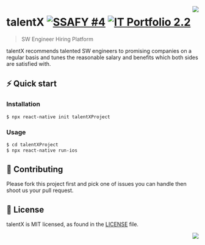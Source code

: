 <a href="https://www.talentx.co.kr"><img src="symbol.png" align="right" /></a>

# talentX [![SSAFY #4][SSAFY#4BADGE]][SSAFYHOMEPAGE] [![IT Portfolio 2.2][PORTFOLIO2.2BADGE]][PORTFOLIOTEMPLATE] 

> SW Engineer Hiring Platform

talentX recommends talented SW engineers to promising companies on a regular basis and tunes the reasonable salary and benefits which both sides are satisfied with.


## ⚡️ Quick start

### Installation

    $ npx react-native init talentXProject

### Usage

```sh
$ cd talentXProject
$ npx react-native run-ios
```

## 🍴 Contributing

Please fork this project first and pick one of issues you can handle then shoot us your pull request.

## 📄 License

talentX is MIT licensed, as found in the [LICENSE][LICENSE] file.

<a href="https://www.talentx.co.kr"><img src="logo.png" align="right" /></a>



[SSAFY#4BADGE]: https://img.shields.io/badge/SSAFY-4%EA%B8%B0-blue
[PORTFOLIO2.2BADGE]: https://img.shields.io/badge/PORTFOLIO-2.2-blue
[CIS]: https://github.com/ArthurSHan/ITPORTFOLIO/blob/master/symbol.png
[CIL]: https://github.com/ArthurSHan/ITPORTFOLIO/blob/master/logo.png
[SSAFYHOMEPAGE]: https://www.ssafy.com/
[PORTFOLIOTEMPLATE]: https://docs.google.com/presentation/d/1paXAZDGyRnyS9EiZccDoD_yGR4pJ5etSK_tVZyhtf3k/edit?usp=sharing
[HOMEPAGE]: https://www.talentx.co.kr
[LICENSE]: https://github.com/ArthurSHan/ITPORTFOLIO/blob/master/LICENSE
